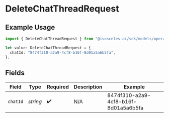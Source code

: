 # DeleteChatThreadRequest

## Example Usage

```typescript
import { DeleteChatThreadRequest } from "@isosceles-ai/sdk/models/operations";

let value: DeleteChatThreadRequest = {
  chatId: "8474f310-a2a9-4cf8-b16f-8d01a5a6b5fa",
};
```

## Fields

| Field                                | Type                                 | Required                             | Description                          | Example                              |
| ------------------------------------ | ------------------------------------ | ------------------------------------ | ------------------------------------ | ------------------------------------ |
| `chatId`                             | *string*                             | :heavy_check_mark:                   | N/A                                  | 8474f310-a2a9-4cf8-b16f-8d01a5a6b5fa |